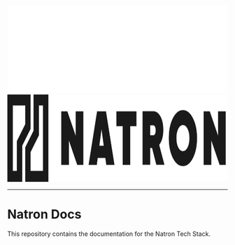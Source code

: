 <p align="center">
    <a href="https://natron.io/">
        <img height="200px" src="docs/assets/images/natron_logo_white.png#gh-light-mode-only" />
        <img height="200px" src="docs/assets/images/natron_logo_black.png#gh-dark-mode-only" />
    </a>
</p>

---

# Natron Docs

This repository contains the documentation for the Natron Tech Stack.
